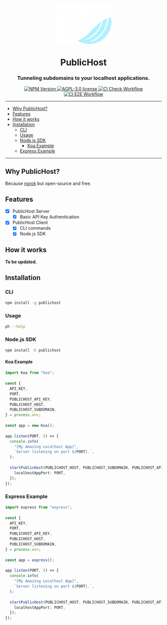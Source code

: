 <p align="center">
  <img alt="FirePT Logo" height="128" src="https://raw.githubusercontent.com/ivangabriele/publichost/main/packages/server/public/logo.1.png" />
</p>
<h1 align="center">PublicHost</h1>
<h3 align="center">Tunneling subdomains to your localhost applications.</h3>
<p align="center">
  <a href="https://www.npmjs.com/package/publichost">
    <img alt="NPM Version" src="https://img.shields.io/npm/v/publichost?style=for-the-badge" />
  </a>
  <a href="https://github.com/ivangabriele/publichost/blob/main/LICENSE">
    <img alt="AGPL-3.0 license" src="https://img.shields.io/github/license/ivangabriele/publichost?style=for-the-badge&labelColor=000">
  </a>
  <a href="https://github.com/ivangabriele/publichost/actions?query=branch%3Amain+workflow%3ACheck">
    <img alt="CI Check Workflow" src="https://img.shields.io/github/actions/workflow/status/ivangabriele/publichost/check.yml?branch=main&label=Check&style=for-the-badge&labelColor=000">
  </a>
  <a href="https://github.com/ivangabriele/publichost/actions?query=branch%3Amain+workflow%3AE2E">
    <img alt="CI E2E Workflow" src="https://img.shields.io/github/actions/workflow/status/ivangabriele/publichost/e2e.yml?branch=main&label=E2E&style=for-the-badge&labelColor=000">
  </a>
</p>

---

- [Why PublicHost?](#why-publichost)
- [Features](#features)
- [How it works](#how-it-works)
- [Installation](#installation)
  - [CLI](#cli)
  - [Usage](#usage)
  - [Node.js SDK](#nodejs-sdk)
    - [Koa Example](#koa-example)
  - [Express Example](#express-example)

---

## Why PublicHost?

Because [ngrok](https://ngrok.com) but open-source and free.

## Features

- [x] PublicHost Server
  - [x] Basic API Key Authentication
- [x] PublicHost Client
  - [x] CLI commands
  - [x] Node.js SDK

## How it works

**To be updated.**

<!-- ```mermaid
sequenceDiagram
    participant User as User Browser
    participant Server as PublicHost Server
    participant Client as PublicHost Client
    participant App as Local Application (localhost:8080)

    User->>Server: 1. HTTP Request (GET /hi) to http://default.localhost:3000/hi
    Server->>Client: 2. Forward request via WebSocket
    Client->>App: 3. Forward request to http://localhost:8080/hi
    App->>Client: 4. Local Application processes and sends response
    Client->>Server: 5. Forward response via WebSocket
    Server->>User: 6. HTTP Response (200 OK)
``` -->

## Installation

### CLI

```sh
npm install -g publichost
```

### Usage

```sh
ph --help
```

### Node.js SDK

```sh
npm install -E publichost
```

#### Koa Example

```ts
import Koa from "koa";

const {
  API_KEY,
  PORT,
  PUBLICHOST_API_KEY,
  PUBLICHOST_HOST,
  PUBLICHOST_SUBDOMAIN,
} = process.env;

const app = new Koa();

app.listen(PORT, () => {
  console.info(
    "[My Amazing Localhost App]",
    `Server listening on port ${PORT}.`,
  );

  startPublicHost(PUBLICHOST_HOST, PUBLICHOST_SUBDOMAIN, PUBLICHOST_API_KEY, {
    localhostAppPort: PORT,
  });
});
```

### Express Example

```ts
import express from "express";

const {
  API_KEY,
  PORT,
  PUBLICHOST_API_KEY,
  PUBLICHOST_HOST,
  PUBLICHOST_SUBDOMAIN,
} = process.env;

const app = express();

app.listen(PORT, () => {
  console.info(
    "[My Amazing Localhost App]",
    `Server listening on port ${PORT}.`,
  );

  startPublicHost(PUBLICHOST_HOST, PUBLICHOST_SUBDOMAIN, PUBLICHOST_API_KEY, {
    localhostAppPort: PORT,
  });
});
```
